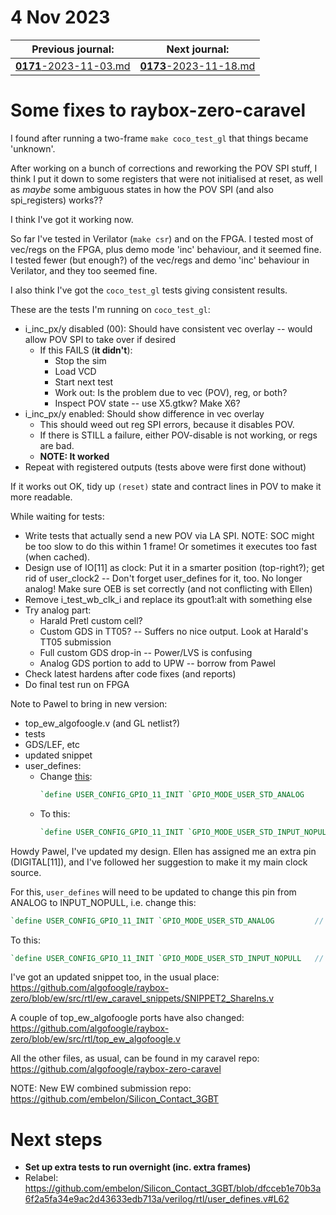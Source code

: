 # 4 Nov 2023

| Previous journal: | Next journal: |
|-|-|
| [**0171**-2023-11-03.md](./0171-2023-11-03.md) | [**0173**-2023-11-18.md](./0173-2023-11-18.md) |

# Some fixes to raybox-zero-caravel

I found after running a two-frame `make coco_test_gl` that things became 'unknown'.

After working on a bunch of corrections and reworking the POV SPI stuff, I think I put it down to some registers that were not initialised at reset, as well as *maybe* some ambiguous states in how the POV SPI (and also spi_registers) works??

I think I've got it working now.

So far I've tested in Verilator (`make csr`) and on the FPGA. I tested most of vec/regs on the FPGA, plus demo mode 'inc' behaviour, and it seemed fine. I tested fewer (but enough?) of the vec/regs and demo 'inc' behaviour in Verilator, and they too seemed fine.

I also think I've got the `coco_test_gl` tests giving consistent results.

These are the tests I'm running on `coco_test_gl`:

*   i_inc_px/y disabled (00): Should have consistent vec overlay -- would allow POV SPI to take over if desired
    *   If this FAILS (**it didn't**):
        *   Stop the sim
        *   Load VCD
        *   Start next test
        *   Work out: Is the problem due to vec (POV), reg, or both?
        *   Inspect POV state -- use X5.gtkw? Make X6?
*   i_inc_px/y enabled: Should show difference in vec overlay
    *   This should weed out reg SPI errors, because it disables POV.
    *   If there is STILL a failure, either POV-disable is not working, or regs are bad.
    *   **NOTE: It worked**
*   Repeat with registered outputs (tests above were first done without)

If it works out OK, tidy up `(reset)` state and contract lines in POV to make it more readable.

While waiting for tests:
*   Write tests that actually send a new POV via LA SPI. NOTE: SOC might be too slow to do this within 1 frame! Or sometimes it executes too fast (when cached).
*   Design use of IO[11] as clock: Put it in a smarter position (top-right?); get rid of user_clock2 -- Don't forget user_defines for it, too. No longer analog! Make sure OEB is set correctly (and not conflicting with Ellen)
*   Remove i_test_wb_clk_i and replace its gpout1:alt with something else
*   Try analog part:
    *   Harald Pretl custom cell?
    *   Custom GDS in TT05? -- Suffers no nice output. Look at Harald's TT05 submission
    *   Full custom GDS drop-in -- Power/LVS is confusing
    *   Analog GDS portion to add to UPW -- borrow from Pawel
*   Check latest hardens after code fixes (and reports)
*   Do final test run on FPGA

Note to Pawel to bring in new version:
*   top_ew_algofoogle.v (and GL netlist?)
*   tests
*   GDS/LEF, etc
*   updated snippet
*   user_defines:
    *   Change [this](https://github.com/embelon/Silicon_Contact_3GBT/blob/7796e37b1a1b01b87f5f8f0c955dc4a21bea170d/verilog/rtl/user_defines.v#L62):
        ```verilog
        `define USER_CONFIG_GPIO_11_INIT `GPIO_MODE_USER_STD_ANALOG         // Ellen: bandgap (analog[4])
        ```
    *   To this:
        ```verilog
        `define USER_CONFIG_GPIO_11_INIT `GPIO_MODE_USER_STD_INPUT_NOPULL   // Anton: anton_clock_in
        ```
        

Howdy Pawel, I've updated my design. Ellen has assigned me an extra pin (DIGITAL[11]), and I've followed her suggestion to make it my main clock source.

For this, `user_defines` will need to be updated to change this pin from ANALOG to INPUT_NOPULL, i.e. change this:
```verilog
`define USER_CONFIG_GPIO_11_INIT `GPIO_MODE_USER_STD_ANALOG         // Ellen: bandgap (analog[4])
```
To this:
```verilog
`define USER_CONFIG_GPIO_11_INIT `GPIO_MODE_USER_STD_INPUT_NOPULL   // Anton: anton_clock_in
```

I've got an updated snippet too, in the usual place: https://github.com/algofoogle/raybox-zero/blob/ew/src/rtl/ew_caravel_snippets/SNIPPET2_ShareIns.v

A couple of top_ew_algofoogle ports have also changed: https://github.com/algofoogle/raybox-zero/blob/ew/src/rtl/top_ew_algofoogle.v

All the other files, as usual, can be found in my caravel repo: https://github.com/algofoogle/raybox-zero-caravel




NOTE: New EW combined submission repo: https://github.com/embelon/Silicon_Contact_3GBT

# Next steps

*   **Set up extra tests to run overnight (inc. extra frames)**
*   Relabel: https://github.com/embelon/Silicon_Contact_3GBT/blob/dfcceb1e70b3a6f2a5fa34e9ac2d43633edb713a/verilog/rtl/user_defines.v#L62
